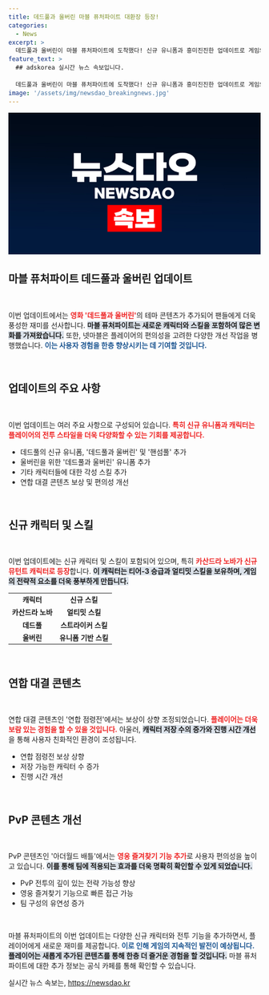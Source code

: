 ```yaml
---
title: 데드풀과 울버린 마블 퓨처파이트 대환장 등장!
categories:
  - News
excerpt: >
  데드풀과 울버린이 마블 퓨처파이트에 도착했다! 신규 유니폼과 흥미진진한 업데이트로 게임의 재미를 배가시키며, 새로운 캐릭터와 스킬도 추가! 지금 바로 확인해보세요!
feature_text: >
  ## adskorea 실시간 뉴스 속보입니다.

  데드풀과 울버린이 마블 퓨처파이트에 도착했다! 신규 유니폼과 흥미진진한 업데이트로 게임의 재미를 배가시키며, 새로운 캐릭터와 스킬도 추가! 지금 바로 확인해보세요!
image: '/assets/img/newsdao_breakingnews.jpg'
---
```


<p><img src="/assets/img/newsdao_breakingnews.jpg" alt="adskorea 속보" /></p>

<h2 data-ke-size="size26">마블 퓨처파이트 데드풀과 울버린 업데이트</h2>

<p data-ke-size="size16">&nbsp;</p>

<p>이번 업데이트에서는 <b><span style="color: #ee2323;">영화 '데드풀과 울버린'</span></b>의 테마 콘텐츠가 추가되어 팬들에게 더욱 풍성한 재미를 선사합니다. <b><span style="background-color: #21538527;">마블 퓨처파이트는 새로운 캐릭터와 스킬을 포함하여 많은 변화를 가져왔습니다.</span></b> 또한, 넷마블은 플레이어의 편의성을 고려한 다양한 개선 작업을 병행했습니다. <b><span style="color: #1a5490;">이는 사용자 경험을 한층 향상시키는 데 기여할 것입니다.</span></b></p>

<p data-ke-size="size16">&nbsp;</p>

<h2 data-ke-size="size26">업데이트의 주요 사항</h2>

<p data-ke-size="size16">&nbsp;</p>

<p>이번 업데이트는 여러 주요 사항으로 구성되어 있습니다. <b><span style="color: #ee2323;">특히 신규 유니폼과 캐릭터는 플레이어의 전투 스타일을 더욱 다양화할 수 있는 기회를 제공합니다.</span></b> </p>

<ul>
    <li>데드풀의 신규 유니폼, '데드풀과 울버린' 및 '핸섬풀' 추가</li>
    <li>울버린을 위한 '데드풀과 울버린' 유니폼 추가</li>
    <li>기타 캐릭터들에 대한 각성 스킬 추가</li>
    <li>연합 대결 콘텐츠 보상 및 편의성 개선</li>
</ul>

<p data-ke-size="size16">&nbsp;</p>

<h2 data-ke-size="size26">신규 캐릭터 및 스킬</h2>

<p data-ke-size="size16">&nbsp;</p>

<p>이번 업데이트에는 신규 캐릭터 및 스킬이 포함되어 있으며, 특히 <b><span style="color: #ee2323;">카산드라 노바가 신규 뮤턴트 캐릭터로 등장</span></b>합니다. <b><span style="background-color: #21538527;">이 캐릭터는 티어-3 승급과 얼티밋 스킬을 보유하며, 게임의 전략적 요소를 더욱 풍부하게 만듭니다.</span></b> </p>

<table style="width: 100%; border-collapse: collapse;">
    <tr>
        <td style="text-align: center; height: 17px;"><b>캐릭터</b></td>
        <td style="text-align: center; height: 17px;"><b>신규 스킬</b></td>
    </tr>
    <tr>
        <td style="text-align: center; height: 17px;"><b>카산드라 노바</b></td>
        <td style="text-align: center; height: 17px;"><b>얼티밋 스킬</b></td>
    </tr>
    <tr>
        <td style="text-align: center; height: 17px;"><b>데드풀</b></td>
        <td style="text-align: center; height: 17px;"><b>스트라이커 스킬</b></td>
    </tr>
    <tr>
        <td style="text-align: center; height: 17px;"><b>울버린</b></td>
        <td style="text-align: center; height: 17px;"><b>유니폼 기반 스킬</b></td>
    </tr>
</table>

<p data-ke-size="size16">&nbsp;</p>

<h2 data-ke-size="size26">연합 대결 콘텐츠</h2>

<p data-ke-size="size16">&nbsp;</p>

<p>연합 대결 콘텐츠인 '연합 점령전'에서는 보상이 상향 조정되었습니다. <b><span style="color: #ee2323;">플레이어는 더욱 보람 있는 경험을 할 수 있을 것입니다.</span></b> 아울러, <b><span style="background-color: #21538527;">캐릭터 저장 수의 증가와 진행 시간 개선</span></b>을 통해 사용자 친화적인 환경이 조성됩니다.</p>

<ul>
    <li>연합 점령전 보상 상향</li>
    <li>저장 가능한 캐릭터 수 증가</li>
    <li>진행 시간 개선</li>
</ul>

<p data-ke-size="size16">&nbsp;</p>

<h2 data-ke-size="size26">PvP 콘텐츠 개선</h2>

<p data-ke-size="size16">&nbsp;</p>

<p>PvP 콘텐츠인 '아더월드 배틀'에서는 <b><span style="color: #ee2323;">영웅 즐겨찾기 기능 추가</span></b>로 사용자 편의성을 높이고 있습니다. <b><span style="background-color: #21538527;">이를 통해 팀에 적용되는 효과를 더욱 명확히 확인할 수 있게 되었습니다.</span></b></p>

<ul>
    <li>PvP 전투의 깊이 있는 전략 가능성 향상</li>
    <li>영웅 즐겨찾기 기능으로 빠른 접근 가능</li>
    <li>팀 구성의 유연성 증가</li>
</ul>

<p data-ke-size="size16">&nbsp;</p>

<p>마블 퓨처파이트의 이번 업데이트는 다양한 신규 캐릭터와 전투 기능을 추가하면서, 플레이어에게 새로운 재미를 제공합니다. <b><span style="color: #1a5490;">이로 인해 게임의 지속적인 발전이 예상됩니다.</span></b> <b><span style="background-color: #21538527;">플레이어는 새롭게 추가된 콘텐츠를 통해 한층 더 즐거운 경험을 할 것입니다.</span></b> 마블 퓨처파이트에 대한 추가 정보는 공식 카페를 통해 확인할 수 있습니다.</p>
실시간 뉴스 속보는, <a href="https://newsdao.kr" rel="dofollow">https://newsdao.kr</a>


